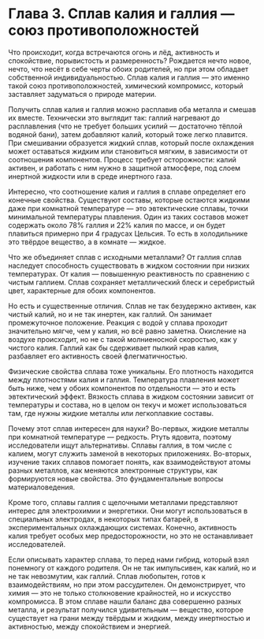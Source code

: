 # Глава 3. Сплав калия и галлия — союз противоположностей

Что происходит, когда встречаются огонь и лёд, активность и спокойствие, порывистость и размеренность? Рождается нечто новое, нечто, что несёт в себе черты обоих родителей, но при этом обладает собственной индивидуальностью. Сплав калия и галлия — это именно такой союз противоположностей, химический компромисс, который заставляет задуматься о природе материи.

Получить сплав калия и галлия можно расплавив оба металла и смешав их вместе. Технически это выглядит так: галлий нагревают до расплавления (что не требует больших усилий — достаточно тёплой водяной бани), затем добавляют калий, который тоже легко плавится. При смешивании образуется жидкий сплав, который после охлаждения может оставаться жидким или становиться мягким, в зависимости от соотношения компонентов. Процесс требует осторожности: калий активен, и работать с ним нужно в защитной атмосфере, под слоем инертной жидкости или в среде инертного газа.

Интересно, что соотношение калия и галлия в сплаве определяет его конечные свойства. Существуют составы, которые остаются жидкими даже при комнатной температуре — это эвтектические сплавы, точки минимальной температуры плавления. Один из таких составов может содержать около 78% галлия и 22% калия по массе, и он будет плавиться примерно при 4 градусах Цельсия. То есть в холодильнике это твёрдое вещество, а в комнате — жидкое.

Что же объединяет сплав с исходными металлами? От галлия сплав наследует способность существовать в жидком состоянии при низких температурах. От калия — повышенную реактивность по сравнению с чистым галлием. Сплав сохраняет металлический блеск и серебристый цвет, характерные для обоих компонентов.

Но есть и существенные отличия. Сплав не так безудержно активен, как чистый калий, но и не так инертен, как галлий. Он занимает промежуточное положение. Реакция с водой у сплава проходит значительно мягче, чем у калия, но всё равно заметна. Окисление на воздухе происходит, но не с такой молниеносной скоростью, как у чистого калия. Галлий как бы сдерживает пылкий нрав калия, разбавляет его активность своей флегматичностью.

Физические свойства сплава тоже уникальны. Его плотность находится между плотностями калия и галлия. Температура плавления может быть ниже, чем у обоих компонентов по отдельности — это и есть эвтектический эффект. Вязкость сплава в жидком состоянии зависит от температуры и состава, но в целом он текуч и может использоваться там, где нужны жидкие металлы или легкоплавкие составы.

Почему этот сплав интересен для науки? Во-первых, жидкие металлы при комнатной температуре — редкость. Ртуть ядовита, поэтому исследователи ищут альтернативы. Сплавы галлия, в том числе с калием, могут служить заменой в некоторых приложениях. Во-вторых, изучение таких сплавов помогает понять, как взаимодействуют атомы разных металлов, как меняются электронные структуры, как формируются новые свойства. Это фундаментальные вопросы материаловедения.

Кроме того, сплавы галлия с щелочными металлами представляют интерес для электрохимии и энергетики. Они могут использоваться в специальных электродах, в некоторых типах батарей, в экспериментальных охлаждающих системах. Конечно, активность калия требует особых мер предосторожности, но это не останавливает исследователей.

Если описывать характер сплава, то перед нами гибрид, который взял понемногу от каждого родителя. Он не так импульсивен, как калий, но и не так невозмутим, как галлий. Сплав любопытен, готов к взаимодействиям, но при этом рассудителен. Он демонстрирует, что химия — это не только столкновение крайностей, но и искусство компромисса. В этом сплаве нашли баланс два совершенно разных металла, и результат получился удивительным — вещество, которое существует на грани между твёрдым и жидким, между инертностью и активностью, между спокойствием и энергией.
